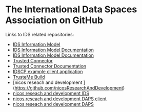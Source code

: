 # The International Data Spaces Association on GitHub

Links to IDS related repositories:
* [IDS Information Model](https://github.com/IndustrialDataSpace/InformationModel)
* [IDS Information Model Documentation](https://github.com/IndustrialDataSpace/Documentation)
* [IDS Information Model Documentation](https://github.com/IndustrialDataSpace/Documentation)
* [Trusted Connector](https://github.com/industrial-data-space/trusted-connector)
* [Trusted Connector Documentation](https://github.com/industrial-data-space/trusted-connector-documentation)
* [IDSCP example client application ](https://github.com/industrial-data-space/ids-comm-example)
* [TrusteMe Build](https://github.com/industrial-data-space/trustme_build)
* [nicos reseach and development ] (https://github.com/nicosResearchAndDevelopment)
* [nicos reseach and development IDS](https://github.com/nicosResearchAndDevelopment/nrd-ids)
* [nicos reseach and development DAPS client](https://github.com/nicosResearchAndDevelopment/nrd-ids-daps-dc-client-nodejs)
* [nicos reseach and development DAPS](https://github.com/nicosResearchAndDevelopment/nrd-ids-daps-dc)
